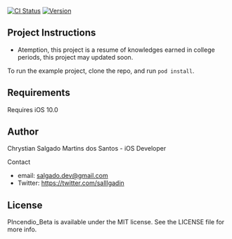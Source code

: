 [![CI Status](http://img.shields.io/travis/salllgado@hotmail.com.br/PIncendio_Beta.svg?style=flat)](https://travis-ci.org/salllgado@hotmail.com.br/PIncendio_Beta)
[![Version](https://img.shields.io/badge/version-1.1.0-yellow.svg)](http://cocoapods.org/pods/CSUtils)

## Project Instructions
- Atemption, this project is a resume of knowledges earned in college periods, this project may updated soon.

To run the example project, clone the repo, and run `pod install`.

## Requirements
Requires iOS 10.0

## Author

Chrystian Salgado Martins dos Santos - iOS Developer

Contact
- email: salgado.dev@gmail.com
- Twitter: https://twitter.com/salllgadin

## License

PIncendio_Beta is available under the MIT license. See the LICENSE file for more info.
